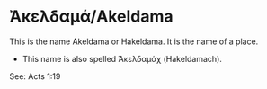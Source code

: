 # Ἀκελδαμά/Akeldama  

This is the name Akeldama or Hakeldama. It is the name of a place.

* This name is also spelled Ἁκελδαμάχ (Hakeldamach).

See: Acts 1:19 

